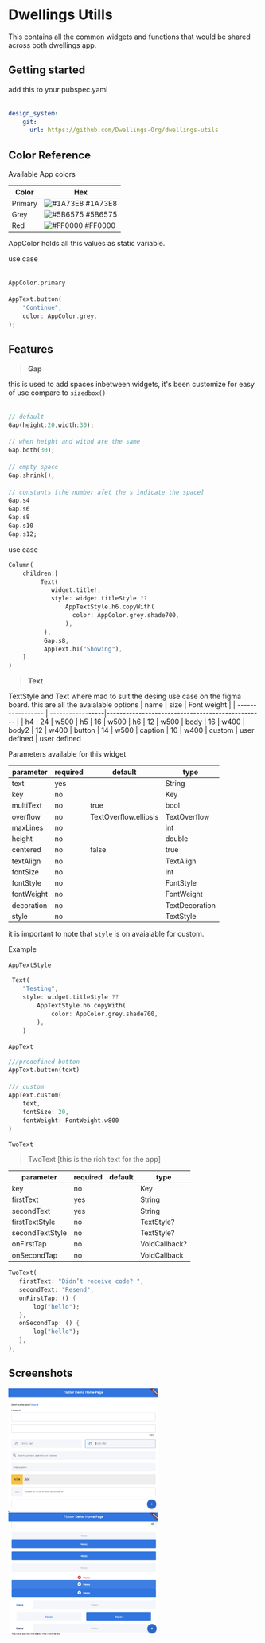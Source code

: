 <!--
This README describes the package. If you publish this package to pub.dev,
this README's contents appear on the landing page for your package.

For information about how to write a good package README, see the guide for
[writing package pages](https://dart.dev/guides/libraries/writing-package-pages).

For general information about developing packages, see the Dart guide for
[creating packages](https://dart.dev/guides/libraries/create-library-packages)
and the Flutter guide for
[developing packages and plugins](https://flutter.dev/developing-packages).
-->

<!-- ## Usage

TODO: Include short and useful examples for package users. Add longer examples
to `/example` folder.

```dart
const like = 'sample';
``` -->
# Dwellings Utills

This contains all the common widgets and functions that would be shared
across both dwellings app.

## Getting started

add this to your pubspec.yaml

```yaml

design_system:
    git:
      url: https://github.com/Dwellings-Org/dwellings-utils

```

## Color Reference

Available App colors

| Color             | Hex                                                                |
| ----------------- | ------------------------------------------------------------------ |
| Primary | ![#1A73E8](https://via.placeholder.com/10/1A73E8?text=+) #1A73E8 |
| Grey | ![#5B6575](https://via.placeholder.com/10/5B6575?text=+) #5B6575 |
| Red | ![#FF0000](https://via.placeholder.com/10/FF0000?text=+) #FF0000 |

AppColor holds all this values as static variable.

use case

```dart

AppColor.primary

AppText.button(
    "Continue",
    color: AppColor.grey,
);
```

## Features

> **Gap**

this is used to add spaces inbetween widgets, it's been customize for easy of use compare to ```sizedbox()```

```dart

// default 
Gap(height:20,width:30);

// when height and withd are the same 
Gap.both(30);

// empty space
Gap.shrink();

// constants [the number afet the s indicate the space]
Gap.s4 
Gap.s6 
Gap.s8 
Gap.s10
Gap.s12;
```

use case

```dart
Column(
    children:[
         Text(
            widget.title!,
            style: widget.titleStyle ??
                AppTextStyle.h6.copyWith(
                  color: AppColor.grey.shade700,
                ),
          ),
          Gap.s8,
          AppText.h1("Showing"),
    ]
)

```

> **Text**

TextStyle and Text where mad to suit the desing use case on the figma board.
this are all the avaialable options
| name             | size             |      Font weight                                             |
| ----------------- | -----------------|------------------------------------------------- |
| h4 | 24 | w500
| h5 | 16 | w500
| h6 | 12 | w500
| body | 16 | w400
| body2 | 12 | w400
| button | 14 | w500
| caption | 10 | w400
| custom | user defined | user defined

Parameters available for this widget

| parameter             | required             |      default      | type                                       |
| ----------------- | -----------------|----------------------------|--------------------- |
| text | yes | |String
| key | no | |Key
| multiText | no | true | bool
| overflow | no | TextOverflow.ellipsis | TextOverflow
| maxLines | no | | int
| height | no | | double
| centered | no | false | true
| textAlign | no | | TextAlign
| fontSize | no | | int
| fontStyle | no | | FontStyle
| fontWeight | no | | FontWeight
| decoration | no | | TextDecoration
| style | no | | TextStyle

it is important to note that ```style``` is on avaialable for custom.

Example

  `AppTextStyle`

```dart
 Text(
    "Testing",
    style: widget.titleStyle ??
        AppTextStyle.h6.copyWith(
            color: AppColor.grey.shade700,
        ),
    )
```

`AppText`

```dart
///predefined button
AppText.button(text)

/// custom
AppText.custom(
    text,
    fontSize: 20,
    fontWeight: FontWeight.w800
)
```

`TwoText`

> TwoText [this is the rich text for the app]

| parameter             | required             |      default      | type                                       |
| ----------------- | -----------------|----------------------------|--------------------- |
| key | no | |Key
| firstText | yes | |String
| secondText | yes | |String
| firstTextStyle | no | | TextStyle?
| secondTextStyle | no | | TextStyle?
| onFirstTap | no | | VoidCallback?
| onSecondTap | no | | VoidCallback

 ```dart
TwoText(
    firstText: "Didn’t receive code? ",
    secondText: "Resend",
    onFirstTap: () {
        log("hello");
    },
    onSecondTap: () {
        log("hello");
    },
),
 ```

## Screenshots

   <img src="./screenshots/1.png" width="300" />
   <img src="./screenshots/2.png" width="300" />
